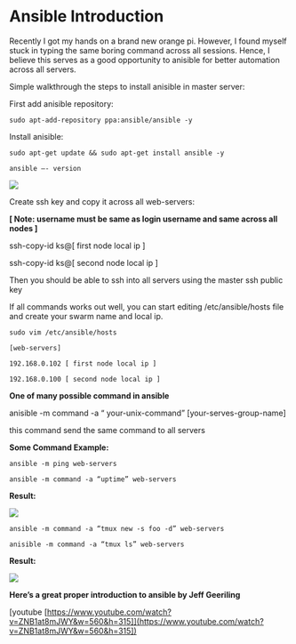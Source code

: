 
# Ansible Introduction

Recently I got my hands on a brand new orange pi. However, I found myself stuck in typing the same boring command across all sessions. Hence, I believe this serves as a good opportunity to anisible for better automation across all servers.

Simple walkthrough the steps to install anisible in master server:

First add anisible repository:

    sudo apt-add-repository ppa:ansible/ansible -y

Install anisible:

    sudo apt-get update && sudo apt-get install ansible -y

    ansible —- version

![](https://cdn-images-1.medium.com/max/2000/1*nIAnlsZBEfFGwXUIs9fE5A.png)

Create ssh key and copy it across all web-servers:

**[ Note: username must be same as login username and same across all nodes ]**

ssh-copy-id ks@[ first node local ip ]

ssh-copy-id ks@[ second node local ip ]

Then you should be able to ssh into all servers using the master ssh public key

If all commands works out well, you can start editing /etc/ansible/hosts file and create your swarm name and local ip.

    sudo vim /etc/ansible/hosts

    [web-servers]

    192.168.0.102 [ first node local ip ]

    192.168.0.100 [ second node local ip ]

**One of many possible command in ansible**

anisible -m command -a “ your-unix-command” [your-serves-group-name]

this command send the same command to all servers

**Some Command Example:**

    ansible -m ping web-servers

    ansible -m command -a “uptime” web-servers

**Result:**

![](https://cdn-images-1.medium.com/max/2000/1*BvkXqlqpkC7qauR2y6Sa2Q.png)

    ansible -m command -a “tmux new -s foo -d” web-servers

    anisible -m command -a “tmux ls” web-servers

**Result:**

![](https://cdn-images-1.medium.com/max/2000/1*lJ-BEG7QBc9hRGhapJSAgg.png)

**Here’s a great proper introduction to ansible by Jeff Geeriling**

[youtube [https://www.youtube.com/watch?v=ZNB1at8mJWY&w=560&h=315]](https://www.youtube.com/watch?v=ZNB1at8mJWY&w=560&h=315])
